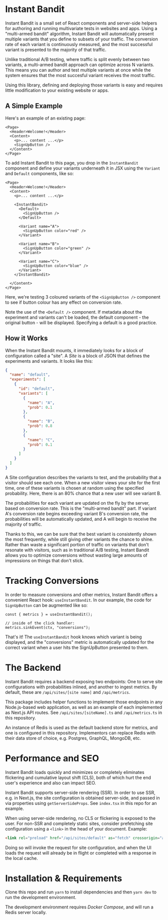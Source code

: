 # Instant Bandit
Instant Bandit is a small set of React components and server-side helpers for authoring and running multivariate tests in websites and apps. Using a "multi-armed bandit" algorithm, Instant Bandit will automatically present multiple variants that you define to subsets of your traffic. The conversion rate of each variant is continuously measured, and the most successful variant is presented to the majority of that traffic.

Unlike traditional A/B testing, where traffic is split evenly between two variants, a multi-armed bandit approach can optimize across N variants. This means you can author and test multiple variants at once while the system ensures that the most succesful variant receives the most traffic.

Using this library, defining and deploying those variants is easy and requires little modification to your existing website or apps.

## A Simple Example
Here's an example of an existing page:

```TSX
<Page>
  <Header>Welcome!</Header>
  <Content>
    <p>... content ...</p>
    <SignUpButton />
  </Content>
</Page>
```

To add Instant Bandit to this page, you drop in the `InstantBandit` component and define your variants underneath it in JSX using the `Variant` and `Default` components, like so:

```TSX
<Page>
  <Header>Welcome!</Header>
  <Content>
    <p>... content ...</p>

    <InstantBandit>
      <Default>
        <SignUpButton />
      </Default>

      <Variant name="A">
        <SignUpButton color="red" />
      </Variant>

      <Variant name="B">
        <SignUpButton color="green" />
      </Variant>

      <Variant name="C">
        <SignUpButton color="blue" />
      </Variant>
    </InstantBandit>

  </Content>
</Page>
```

Here, we're testing 3 coloured variants of the `<SignUpButton />` component to see if button colour has any effect on conversion rate.

Note the use of the `<Default />` component. If metadata about the experiment and variants can't be loaded, the default component - the original button - will be displayed. Specifying a default is a good practice.

## How it Works
When the Instant Bandit mounts, it immediately looks for a block of configuration called a "site". A _Site_ is a block of JSON that defines the experiments and variants. It looks like this:

```JSON
{
  "name": "default",
  "experiments": [
    {
      "id": "default",
      "variants": [
        {
          "name": "A",
          "prob": 0.1
        },
        {
          "name": "B",
          "prob": 0.8
        },
        {
          "name": "C",
          "prob": 0.1
        }
      ]
    }
  ]
}
```

A Site configuration describes the variants to test, and the probability that a visitor should see each one. When a new visitor views your site for the first time, one of these variants is chosen at random using the specified probability. Here, there is an 80% chance that a new user will see variant B.

The probabilities for each variant are updated on the fly by the server, based on conversion rate. This is the "multi-armed bandit" part. If variant A's conversion rate begins exceeding variant B's conversion rate, the probabilities will be automatically updated, and A will begin to receive the majority of traffic.

Thanks to this, we can be sure that the best variant is consistently shown the most frequently, while still giving other variants the chance to shine. Rather than waste a significant portion of traffic on variants that don't resonate with visitors, such as in traditional A/B testing, Instant Bandit allows you to optimize conversions without wasting large amounts of impressions on things that don't stick.

# Tracking Conversions
In order to measure conversions and other metrics, Instant Bandit offers a convenient React hook: `useInstantBandit`. In our example, the code for `SignUpButton` can be augmented like so:

```TS
const { metrics } = useInstantBandit();

// inside of the click handler:
metrics.sinkEvent(ctx, "conversions");
```

That's it! The `useInstantBandit` hook knows which variant is being displayed, and the "conversions" metric is automatically updated for the correct variant when a user hits the SignUpButton presented to them.

# The Backend
Instant Bandit requires a backend exposing two endpoints: One to serve site configurations with probabilities inlined, and another to ingest metrics. By default, these are `/api/sites/[site name]` and `/api/metrics`.

This package includes helper functions to implement those endpoints in any Node.js-based web application, as well as an example of each implemented as Next.js API routes. See `/api/sites/[siteName].ts` and `/api/metrics.ts` in this repository.

An instance of Redis is used as the default backend store for metrics, and one is configured in this repository. Implementors can replace Redis with their data store of choice, e.g. Postgres, GraphQL, MongoDB, etc.

# Performance and SEO
Instant Bandit loads quickly and minimizes or completely eliminates flickering and cumulative layout shift (CLS), both of which hurt the end user's experience and also can impact SEO.

Instant Bandit supports server-side rendering (SSR). In order to use SSR, e.g. in Next.js, the site configuration is obtained server-side, and passed in via properties using `getServerSideProps`. See `index.tsx` in this repo for an example.

When using server-side rendering, no CLS or flickering is exposed to the user. For non-SSR and completely static sites, consider prefetching site configuration using a `<link>` in the head of your document. Example:

```HTML
<link rel="preload" href="/api/sites/default" as="fetch" crossorigin="anonymous" />
```

Doing so will invoke the request for site configuration, and when the UI loads the request will already be in flight or completed with a response in the local cache.

# Installation & Requirements
Clone this repo and run `yarn` to install dependencies and then `yarn dev` to run the development environment.

The development environment requires _Docker Compose_, and will run a Redis server locally.
